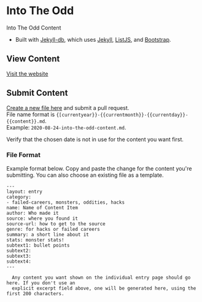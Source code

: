 # Into The Odd

Into The Odd Content

* Built with [Jekyll-db](https://github.com/rypan/jekyll-db), which uses [Jekyll](http://jekyllrb.com/), [ListJS](http://listjs.com/), and [Bootstrap](http://getbootstrap.com/).


## View Content
[Visit the website](http://yochaigal.github.io/intotheodd/)

## Submit Content
[Create a new file here](https://github.com/yochaigal/intotheodd/new/gh-pages/_posts) and submit a pull request.  
File name format is `{[currentyear}}-{{currentmonth}}-{{currentday}}-{{content}}.md`.  
Example: `2020-08-24-into-the-odd-content.md`.

Verify that the chosen date is not in use for the content you want first.

### File Format
Example format below. Copy and paste the change for the content you're submitting. You can also choose an existing file as a template.

```
---
layout: entry
category:
- failed-careers, monsters, oddities, hacks
name: Name of Content Item
author: Who made it
source: where you found it
source-url: how to get to the source
genre: for hacks or failed careers
summary: a short line about it
stats: monster stats!
subtext1: bullet points
subtext2:
subtext3:
subtext4:
---

  Any content you want shown on the individual entry page should go here. If you don't use an
  explicit excerpt field above, one will be generated here, using the first 200 characters.

```

